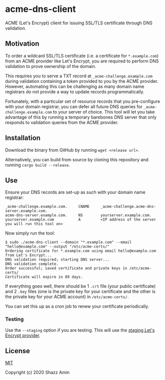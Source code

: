 acme-dns-client
===============

ACME (Let's Encrypt) client for issuing SSL/TLS certificate through DNS validation.

## Motivation
To order a wildcard SSL/TLS certificate (i.e. a certificate for `*.example.com`) from an ACME provider like Let's Encrypt, you are required to perform DNS validation to prove ownership of the domain.

This requires you to serve a TXT record at `_acme-challenge.example.com` during validation containing a token provided to you by the ACME provider. However, automating this can be challenging as many domain name registrars do not provide a way to update records programmatically.

Fortunately, with a particular set of resource records that you pre-configure with your domain registrar, you can defer all future DNS queries for `_acme-challenge.example.com` to your server of choice. This tool will let you take advantage of this by running a temporary barebones DNS server that only responds to validation queries from the ACME provider.


## Installation
Download the binary from GitHub by running `wget <release url>`.

Alternatively, you can build from source by cloning this repository and running `cargo build --release`.


## Use
Ensure your DNS records are set-up as such with your domain name registrar:
```
_acme-challenge.example.com.     CNAME     _acme-challenge.acme-dns-server.example.com.
acme-dns-server.example.com.     NS        yourserver.example.com.
yourserver.example.com           A         <IP address of the server you will run this tool on>
```

Now simply run the tool:
```shell
$ sudo ./acme-dns-client --domain "*.example.com" --email "hello@example.com" --output "/etc/acme-certs/"
Ordering certificate for *.example.com using email hello@example.com from Let's Encrypt...
DNS validation required; starting DNS server...
DNS validation complete.
Order successful; saved certificate and private keys in /etc/acme-certs/
Certificate will expire in 89 days.
```

If everything goes well, there should be 1 `.crt` file (your public certificate) and 2 `.key` files (one is the private key for your certificate and the other is the private key for your ACME account) in `/etc/acme-certs/`.

You can set this up as a cron job to renew your certificate periodically.

### Testing
Use the `--staging` option if you are testing. This will use the [staging Let's Encrypt provider](https://letsencrypt.org/docs/staging-environment/).


## License
[MIT](LICENSE)

Copyright (c) 2020 Shazz Amin
